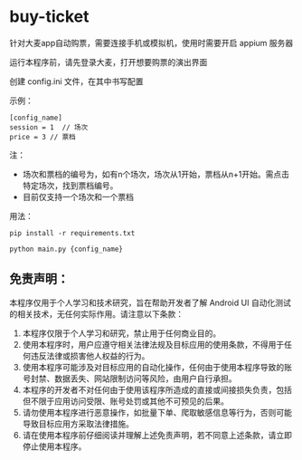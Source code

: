 # buy-ticket

针对大麦app自动购票，需要连接手机或模拟机，使用时需要开启 appium 服务器

运行本程序前，请先登录大麦，打开想要购票的演出界面

创建 config.ini 文件，在其中书写配置

示例：

``` 
[config_name]
session = 1  // 场次
price = 3 // 票档
```
注：
* 场次和票档的编号为，如有n个场次，场次从1开始，票档从n+1开始。需点击特定场次，找到票档编号。
* 目前仅支持一个场次和一个票档

用法：

`pip install -r requirements.txt`

`python main.py {config_name}`

## 免责声明：

本程序仅用于个人学习和技术研究，旨在帮助开发者了解 Android UI 自动化测试的相关技术，无任何实际作用。请注意以下条款：

1. 本程序仅限于个人学习和研究，禁止用于任何商业目的。
2. 使用本程序时，用户应遵守相关法律法规及目标应用的使用条款，不得用于任何违反法律或损害他人权益的行为。
3. 使用本程序可能涉及对目标应用的自动化操作，任何由于使用本程序导致的账号封禁、数据丢失、网站限制访问等风险，由用户自行承担。
4. 本程序的开发者不对任何由于使用该程序所造成的直接或间接损失负责，包括但不限于应用访问受限、账号处罚或其他不可预见的后果。
5. 请勿使用本程序进行恶意操作，如批量下单、爬取敏感信息等行为，否则可能导致目标应用方采取法律措施。
6. 请在使用本程序前仔细阅读并理解上述免责声明，若不同意上述条款，请立即停止使用本程序。